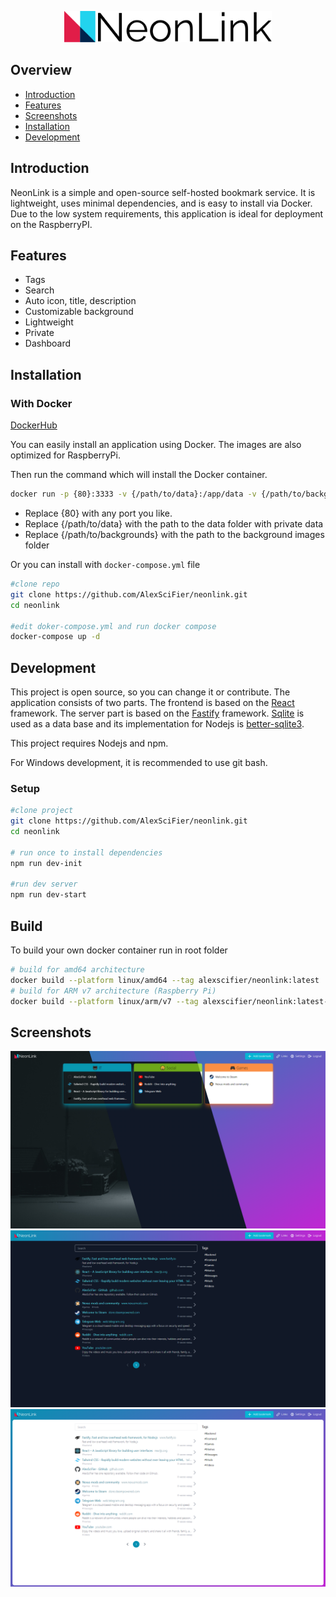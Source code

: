 <p align="center">
  <img src="./docs/logo_doc.svg" height="50" />
</p>

## Overview

- [Introduction](#introduction)
- [Features](#features)
- [Screenshots](#screenshots)
- [Installation](#installation)
- [Development](#development)

## Introduction

NeonLink is a simple and open-source self-hosted bookmark service. It is lightweight, uses minimal dependencies, and is easy to install via Docker. Due to the low system requirements, this application is ideal for deployment on the RaspberryPI.

## Features

- Tags
- Search
- Auto icon, title, description
- Customizable background
- Lightweight
- Private
- Dashboard

## Installation

### With Docker

[DockerHub](https://hub.docker.com/r/alexscifier/neonlink)

You can easily install an application using Docker. The images are also optimized for RaspberryPi.

Then run the command which will install the Docker container.

```sh
docker run -p {80}:3333 -v {/path/to/data}:/app/data -v {/path/to/backgrounds}:/app/public/static/media/background alexscifier/neonlink:latest
```

- Replace {80} with any port you like.
- Replace {/path/to/data} with the path to the data folder with private data
- Replace {/path/to/backgrounds} with the path to the background images folder

Or you can install with `docker-compose.yml` file

```sh
#clone repo
git clone https://github.com/AlexSciFier/neonlink.git
cd neonlink

#edit doker-compose.yml and run docker compose
docker-compose up -d
```

## Development

This project is open source, so you can change it or contribute. The application consists of two parts. The frontend is based on the [React](https://reactjs.org/) framework. The server part is based on the [Fastify](https://www.fastify.io/) framework. [Sqlite](https://www.sqlite.org/index.html) is used as a data base and its implementation for Nodejs is [better-sqlite3](https://github.com/WiseLibs/better-sqlite3).

This project requires Nodejs and npm.

For Windows development, it is recommended to use git bash.

### Setup

```sh
#clone project
git clone https://github.com/AlexSciFier/neonlink.git
cd neonlink

# run once to install dependencies
npm run dev-init

#run dev server
npm run dev-start
```

## Build

To build your own docker container run in root folder

```sh
# build for amd64 architecture
docker build --platform linux/amd64 --tag alexscifier/neonlink:latest .
# build for ARM v7 architecture (Raspberry Pi)
docker build --platform linux/arm/v7 --tag alexscifier/neonlink:latest-armv7 .
```

## Screenshots

![Dashboard](https://raw.githubusercontent.com/AlexSciFier/neonlink/master/docs/Dashboard.png)
![Links dark](https://raw.githubusercontent.com/AlexSciFier/neonlink/master/docs/Links%20dark.png)
![Links light](https://raw.githubusercontent.com/AlexSciFier/neonlink/master/docs/Links%20light.png)
